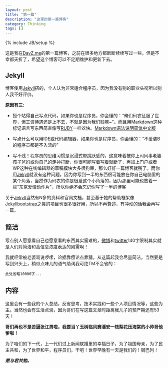 ```yaml
---
layout: post
title: "第一篇"
description: "这里的第一篇博客"
category: Thinking
tags: []
---
```

{% include JB/setup %}

这是我在[DavZ.me]的第一篇博客，之前在很多地方都断断续续写过一些，但是不幸都夭折了，希望这个博客可以不定期维护和更新下去。

## Jekyll

博客使用[Jekyll]搭的，个人认为非常适合程序员，因为我没有别的职业头衔所以别人我不好评价。

**原因有三:**

*  搭个站得自己写点代码，如果你也是程序员，你会懂的：“俺们码农征服了世界，但工资待遇还是上不去，不就是因为我们贱嘛~”。而且用[Markdown]这种标记语言写东西简直像写[RUBY]一样欢快。[Markdown语法说明简体中文版]

* 写点什么可以用IDE或代码编辑器，如果你也是程序员，你会懂的：“不爱装B的程序员都是不入流的”

* 写不残！程序员的思维习惯是沉浸式带跳跃感的，这意味着被你上司同事老婆孩子爸妈或你自己的走神打断，你很可能写着写着就断了，再加上门户或者WP这种在线编辑器的草稿模块大多很狗屎，那么好好一篇博客就残了。而你用[Jekyll]就没有这种问题，因为你写到一半的东西很可能放在你自己电脑里的某个角落，当然作为码农的你是很爱这个小角落的，因为那里可能也放着一些"东京爱情动作片"，所以你绝不会忘记你写了一半的博客

关于[Jekyll]当然有N多的资料和官网文档，甚至基于她的帮助框架像[Jekyllbootstrap]之类的项目也很多很好用，所以不再赘述，有冲动的话我会再写一篇。
    
## 简洁

写点别人愿意看自己也愿意看的东西其实蛮难的，[微博]和[twitter]140字限制其实就是人们对简洁和高信息浓度表达的刚需啊！

我就经常被老婆骂说啰嗦，论据靠痨论点靠猜，从这篇起我会尽量简洁，当然要是写到兴头上，稍带点味儿的语气助词我可绝TM不会省的：

	此处省略10000字...
    
## 内容

这里会有一些我的个人总结，反省思考，技术实践和一些个人项目情况等，这些为主。当然也会有生活点滴，因为哥们在写这篇文章时距离我儿子的预产期还有53天！

**哥们再也不是苦逼张江男啦，我要当丫玉树临风赛潘安一枝梨花压海棠的小帅哥他爹啦！**

为了咱们的下一代，上一代们过上新闻联播里的幸福日子，为了祖国母亲，为了民主共和，为了世界和平，程序员们，干吧！世界早晚有一天是我们的！钢巴列！

***愿与君共勉。***

[Jekyll]: http://jekyllrb.com
[Jekyllbootstrap]: http://jekyllbootstrap.com
[Markdown]: http://markdown.tw
[RUBY]: http://www.ruby-lang.org
[Markdown语法说明简体中文版]: http://wowubuntu.com/markdown/
[微博]: http://weibo.com
[twitter]: http://twitter.com
[DavZ.me]: http://davz.me
